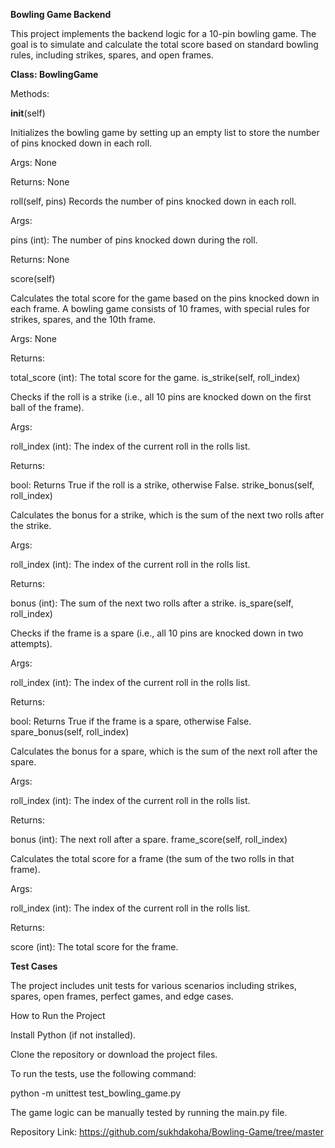 **Bowling Game Backend**


This project implements the backend logic for a 10-pin bowling game. The goal is to simulate and calculate the total score based on standard bowling rules, including strikes, spares, and open frames.

**Class: BowlingGame**

Methods:

__init__(self)

Initializes the bowling game by setting up an empty list to store the number of pins knocked down in each roll.

Args: None

Returns: None

roll(self, pins)
Records the number of pins knocked down in each roll.

Args:

pins (int): The number of pins knocked down during the roll.

Returns: None

score(self)

Calculates the total score for the game based on the pins knocked down in each frame. A bowling game consists of 10 frames, with special rules for strikes, spares, and the 10th frame.


Args: None

Returns:

total_score (int): The total score for the game.
is_strike(self, roll_index)

Checks if the roll is a strike (i.e., all 10 pins are knocked down on the first ball of the frame).


Args:


roll_index (int): The index of the current roll in the rolls list.

Returns:


bool: Returns True if the roll is a strike, otherwise False.
strike_bonus(self, roll_index)

Calculates the bonus for a strike, which is the sum of the next two rolls after the strike.


Args:


roll_index (int): The index of the current roll in the rolls list.

Returns:


bonus (int): The sum of the next two rolls after a strike.
is_spare(self, roll_index)

Checks if the frame is a spare (i.e., all 10 pins are knocked down in two attempts).


Args:


roll_index (int): The index of the current roll in the rolls list.

Returns:


bool: Returns True if the frame is a spare, otherwise False.
spare_bonus(self, roll_index)

Calculates the bonus for a spare, which is the sum of the next roll after the spare.


Args:


roll_index (int): The index of the current roll in the rolls list.

Returns:


bonus (int): The next roll after a spare.
frame_score(self, roll_index)

Calculates the total score for a frame (the sum of the two rolls in that frame).


Args:


roll_index (int): The index of the current roll in the rolls list.

Returns:


score (int): The total score for the frame.

**Test Cases**

The project includes unit tests for various scenarios including strikes, spares, open frames, perfect games, and edge cases.


How to Run the Project

Install Python (if not installed).

Clone the repository or download the project files.

To run the tests, use the following command:


python -m unittest test_bowling_game.py

The game logic can be manually tested by running the main.py file.


Repository Link:
https://github.com/sukhdakoha/Bowling-Game/tree/master